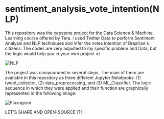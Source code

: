 # sentiment_analysis_vote_intention(NLP)
This repository was the capstone project for the Data Science &amp; Machine Learning course offered by Tera. I used Twitter Data to perform Sentiment Analysis and NLP techniques and infer the votes intention of Brazilian's citizens. The codes are very adjusted to my specific problem and Data, but the logic would help you in your own project =)

![NLP](https://user-images.githubusercontent.com/109702220/229652404-b2644781-b110-4082-8195-fd5884332626.jpeg)

The project was compounded in several steps. The main of them are available in this repository as three different Jupyter Notebooks: (1) tweet_collector, (2) data_preprocessing, and (3) ML_Classifier. The logic sequence in which they were applied and their function are graphically represented in the following image:

![Fluxogram](https://user-images.githubusercontent.com/109702220/229648644-e14b5137-5e3f-4c6b-8b95-929e98d03b34.png)

LET'S SHARE AND OPEN-SOURCE IT!

